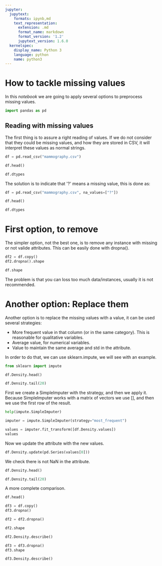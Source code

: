 ```yaml
---
jupyter:
  jupytext:
    formats: ipynb,md
    text_representation:
      extension: .md
      format_name: markdown
      format_version: '1.2'
      jupytext_version: 1.6.0
  kernelspec:
    display_name: Python 3
    language: python
    name: python3
---
```


# How to tackle missing values


In this *notebook* we are going to apply several options to preprocess missing values.

```python
import pandas as pd
```

## Reading with missing values

The first thing is to assure a right reading of values. If we do not consider that they could be missing values, and how they are stored in CSV, it will interpret these values as normal strings.

```python
df = pd.read_csv("mammography.csv")
```

```python
df.head()
```

```python
df.dtypes
```

The solution is to indicate that '?' means a missing value, this is done as:

```python
df = pd.read_csv("mammography.csv", na_values=["?"])
```

```python
df.head()
```

```python
df.dtypes
```

# First option, to remove

The simpler option, not the best one, is to remove any instance with missing or not valide attributes. This can be easily done with dropna().

```python
df2 = df.copy()
df2.dropna().shape
```

```python
df.shape
```

The problem is that you can loss too much data/instances, usually it is not recommended.

# Another option: Replace them

Another option is to replace the missing values with a value, it can be used several strategies:
    
- More frequent value in that column (or in the same category). This is reasonable for qualitative variables.
- Average value, for numerical variables.
- Value to maintain the same average and std in the attribute.

In order to do that, we can use sklearn.impute, we will see with an example.

```python
from sklearn import impute
```

```python
df.Density.head()
```

```python
df.Density.tail(20)
```

First we create a SimpleImputer with the strategy, and then we apply it. Because SimpleImputer works with a matrix of vectors we use [], and then we 
use the first row of the result.

```python
help(impute.SimpleImputer)
```

```python
imputer = impute.SimpleImputer(strategy="most_frequent")

values = imputer.fit_transform([df.Density.values])
values
```

Now we update the attribute with the new values.

```python
df.Density.update(pd.Series(values[0]))
```

We check there is not NaN in the attribute.

```python
df.Density.head()
```

```python
df.Density.tail(20)
```

A more complete comparison.

```python
df.head()
```

```python
df3 = df.copy()
df3.dropna()
```

```python
df2 = df2.dropna()
```

```python
df2.shape
```

```python
df2.Density.describe()
```

```python
df3 = df3.dropna()
df3.shape
```

```python
df3.Density.describe()
```
